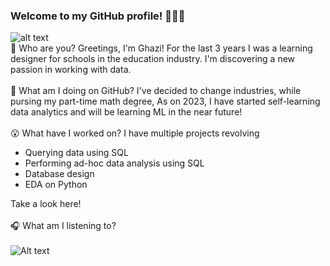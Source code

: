 ### Welcome to my GitHub profile! 🙋🏽‍♂️
![alt text](https://github.com/ghazi-hishamuddin/ghazi-hishamuddin/assets/142828521/fdc54748-068a-47a7-92d1-afae9ea455ba)
</br>
👋 Who are you?
Greetings, I'm Ghazi! For the last 3 years I was a learning designer for schools in the education industry. I'm discovering a new passion in working with data.
</br>
</br>
🤔 What am I doing on GitHub?
I've decided to change industries, while pursing my part-time math degree,  As on 2023, I have started self-learning data analytics and will be learning ML in the near future!
</br>
</br>
😮 What have I worked on?
I have multiple projects revolving
+ Querying data using SQL
+ Performing ad-hoc data analysis using SQL
+ Database design
+ EDA on Python

Take a look here!
</br>
</br>
🎧 What am I listening to? </br>
</br>
![Alt text](https://spotify-recently-played-readme.vercel.app/api?user=ghazishm&count=1) </br>
